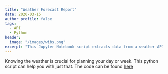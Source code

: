 ```yaml
---
title: "Weather Forecast Report"
date: 2020-03-15
author_profile: false
tags:
  - API
  - Python
header:
  image: "/images/wibs.png"
excerpt: "This Jupyter Notebook script extracts data from a weather API to create a weater report."
---
```


Knowing the weather is crucial for planning your day or week. This python script can help you with just that. The code can be found [here](https://github.com/jckett/Weather-API)
